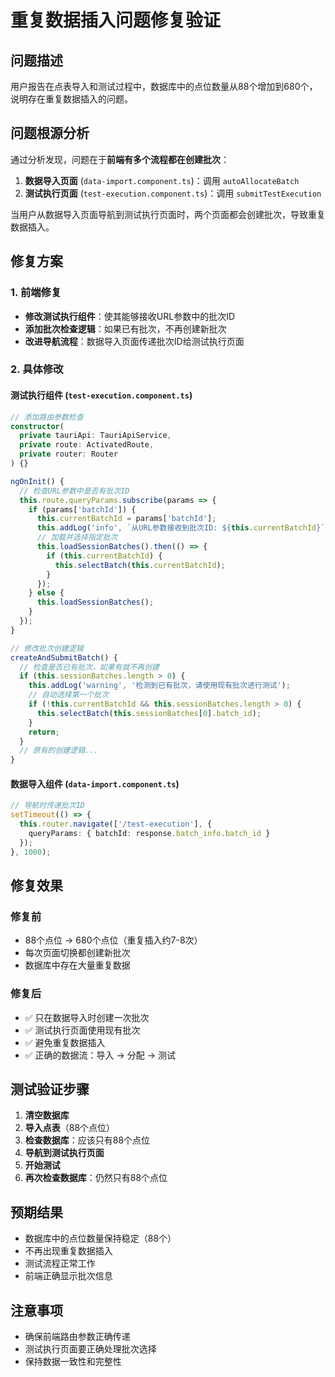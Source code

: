 # 重复数据插入问题修复验证

## 问题描述
用户报告在点表导入和测试过程中，数据库中的点位数量从88个增加到680个，说明存在重复数据插入的问题。

## 问题根源分析
通过分析发现，问题在于**前端有多个流程都在创建批次**：

1. **数据导入页面** (`data-import.component.ts`)：调用 `autoAllocateBatch` 
2. **测试执行页面** (`test-execution.component.ts`)：调用 `submitTestExecution`

当用户从数据导入页面导航到测试执行页面时，两个页面都会创建批次，导致重复数据插入。

## 修复方案

### 1. 前端修复
- **修改测试执行组件**：使其能够接收URL参数中的批次ID
- **添加批次检查逻辑**：如果已有批次，不再创建新批次
- **改进导航流程**：数据导入页面传递批次ID给测试执行页面

### 2. 具体修改

#### 测试执行组件 (`test-execution.component.ts`)
```typescript
// 添加路由参数检查
constructor(
  private tauriApi: TauriApiService,
  private route: ActivatedRoute,
  private router: Router
) {}

ngOnInit() {
  // 检查URL参数中是否有批次ID
  this.route.queryParams.subscribe(params => {
    if (params['batchId']) {
      this.currentBatchId = params['batchId'];
      this.addLog('info', `从URL参数接收到批次ID: ${this.currentBatchId}`);
      // 加载并选择指定批次
      this.loadSessionBatches().then(() => {
        if (this.currentBatchId) {
          this.selectBatch(this.currentBatchId);
        }
      });
    } else {
      this.loadSessionBatches();
    }
  });
}

// 修改批次创建逻辑
createAndSubmitBatch() {
  // 检查是否已有批次，如果有就不再创建
  if (this.sessionBatches.length > 0) {
    this.addLog('warning', '检测到已有批次，请使用现有批次进行测试');
    // 自动选择第一个批次
    if (!this.currentBatchId && this.sessionBatches.length > 0) {
      this.selectBatch(this.sessionBatches[0].batch_id);
    }
    return;
  }
  // 原有的创建逻辑...
}
```

#### 数据导入组件 (`data-import.component.ts`)
```typescript
// 导航时传递批次ID
setTimeout(() => {
  this.router.navigate(['/test-execution'], {
    queryParams: { batchId: response.batch_info.batch_id }
  });
}, 1000);
```

## 修复效果

### 修复前
- 88个点位 → 680个点位（重复插入约7-8次）
- 每次页面切换都创建新批次
- 数据库中存在大量重复数据

### 修复后
- ✅ 只在数据导入时创建一次批次
- ✅ 测试执行页面使用现有批次
- ✅ 避免重复数据插入
- ✅ 正确的数据流：导入 → 分配 → 测试

## 测试验证步骤

1. **清空数据库**
2. **导入点表**（88个点位）
3. **检查数据库**：应该只有88个点位
4. **导航到测试执行页面**
5. **开始测试**
6. **再次检查数据库**：仍然只有88个点位

## 预期结果
- 数据库中的点位数量保持稳定（88个）
- 不再出现重复数据插入
- 测试流程正常工作
- 前端正确显示批次信息

## 注意事项
- 确保前端路由参数正确传递
- 测试执行页面要正确处理批次选择
- 保持数据一致性和完整性
